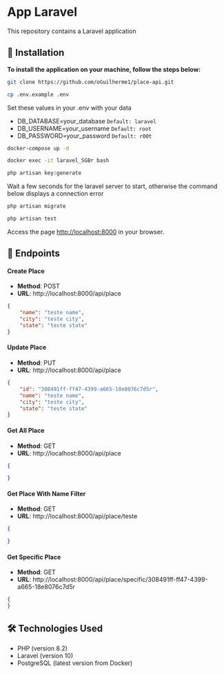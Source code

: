 # App Laravel

This repository contains a Laravel application

## 🚀 Installation

**To install the application on your machine, follow the steps below:**

```bash
git clone https://github.com/oGuilherme1/place-api.git
```

```bash
cp .env.example .env
```
Set these values ​​in your .env with your data
- DB_DATABASE=your_database `Default: laravel`
- DB_USERNAME=your_username `Default: root`
- DB_PASSWORD=your_password `Default: r00t`

```bash
docker-compose up -d
```

```bash
docker exec -it laravel_SGBr bash
```

```bash
php artisan key:generate
```

Wait a few seconds for the laravel server to start, otherwise the command below displays a connection error

```bash
php artisan migrate
```

```bash
php artisan test
```

Access the page [http://localhost:8000](http://localhost:8000) in your browser.

## 📡 Endpoints 

#### Create Place

- **Method**: POST
- **URL**: http://localhost:8000/api/place

```json
{
	"name": "teste name",
	"city": "teste city",
	"state": "teste state"
}
```


#### Update Place

- **Method**: PUT
- **URL**: http://localhost:8000/api/place

```json
{
	"id": "308491ff-ff47-4399-a665-18e8076c7d5r",
	"name": "teste name",
	"city": "teste city",
	"state": "teste state"
}
```


#### Get All Place 

- **Method**: GET
- **URL**: http://localhost:8000/api/place

```json
{

}
```


#### Get Place With Name Filter

- **Method**: GET
- **URL**: http://localhost:8000/api/place/teste

```json
{

}
```


#### Get Specific Place

- **Method**: GET
- **URL**: http://localhost:8000/api/place/specific/308491ff-ff47-4399-a665-18e8076c7d5r

```json
{
}
```

## 🛠️ Technologies Used

- PHP (version 8.2)
- Laravel (version 10)
- PostgreSQL (latest version from Docker)

